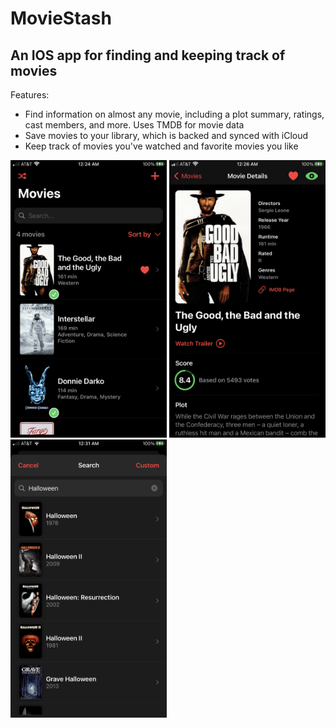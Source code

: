 # MovieStash

## An IOS app for finding and keeping track of movies

Features:
- Find information on almost any movie, including a plot summary, ratings, cast members, and more. Uses TMDB for movie data
- Save movies to your library, which is backed and synced with iCloud
- Keep track of movies you've watched and favorite movies you like

<p>
  <img src="/screenshots/screenshot1.png" alt="App screenshot 1" width="250"/>
  <img src="/screenshots/screenshot2.png" alt="App screenshot 2" width="250"/>
  <img src="/screenshots/screenshot3.png" alt="App screenshot 3" width="250"/>
</p>
